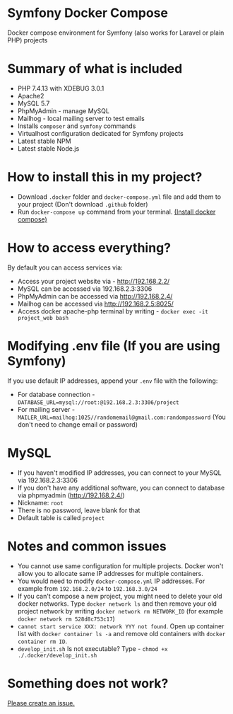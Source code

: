 # Symfony Docker Compose
Docker compose environment for Symfony (also works for Laravel or plain PHP) projects

# Summary of what is included
* PHP 7.4.13 with XDEBUG 3.0.1
* Apache2
* MySQL 5.7
* PhpMyAdmin - manage MySQL
* Mailhog - local mailing server to test emails
* Installs `composer` and `symfony` commands
* Virtualhost configuration dedicated for Symfony projects
* Latest stable NPM
* Latest stable Node.js

# How to install this in my project?

* Download `.docker` folder and `docker-compose.yml` file and add them to your project (Don't download `.github` folder)
* Run `docker-compose up` command from your terminal. [(Install docker compose)](https://docs.docker.com/compose/install/)

# How to access everything?

By default you can access services via:
* Access your project website via - http://192.168.2.2/
* MySQL can be accessed via 192.168.2.3:3306
* PhpMyAdmin can be accessed via http://192.168.2.4/
* Mailhog can be accessed via http://192.168.2.5:8025/
* Access docker apache-php terminal by writing - `docker exec -it project_web bash`

# Modifying .env file (If you are using Symfony)

If you use default IP addresses, append your `.env` file with the following:

* For database connection -`DATABASE_URL=mysql://root:@192.168.2.3:3306/project`
* For mailing server - `MAILER_URL=mailhog:1025//randomemail@gmail.com:randompassword` (You don't need to change email or password)

# MySQL

* If you haven't modified IP addresses, you can connect to your MySQL via 192.168.2.3:3306
* If you don't have any additional software, you can connect to database via phpmyadmin (http://192.168.2.4/)
* Nickname: `root`
* There is no password, leave blank for that
* Default table is called `project`

# Notes and common issues

* You cannot use same configuration for multiple projects. Docker won't allow you to allocate same IP addresses for multiple containers.
* You would need to modify `docker-compose.yml` IP addresses. For example from `192.168.2.0/24` to `192.168.3.0/24`
* If you can't compose a new project, you might need to delete your old docker networks. Type `docker network ls` and then remove your old project network by writing `docker network rm NETWORK_ID` (for example `docker network rm 528d8c753c17`)
* `cannot start service XXX: network YYY not found`. Open up container list with `docker container ls -a` and remove old containers with `docker container rm ID`.
* `develop_init.sh` Is not executable? Type - `chmod +x ./.docker/develop_init.sh`

# Something does not work?

[Please create an issue.](https://github.com/kasteckis/symfony-docker-compose/issues/new)
